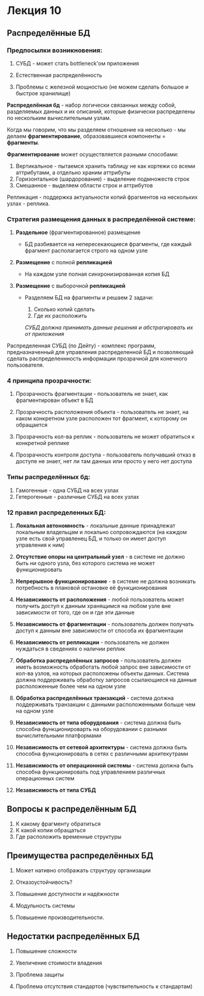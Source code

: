 # Лекция 10

## Распределённые БД

### Предпосылки возникновения:

1) СУБД - может стать bottleneck'ом приложения

2) Естественная распределённость

3) Проблемы с железной мощностью (не можем сделать большое и быстрое хранилище)


**Распределённая бд** - набор логически связанных между собой, разделяемых данных и их описаний, которые физически распределены по нескольким вычислительным узлам.

Когда мы говорим, что мы разделяем отношение на несколько - мы делаем **фрагментирование**, образовавшиеся компоненты = **фрагменты**. 

**Фрагментирование** может осуществляется разными способами:

1) Вертикальное - пытаемся хранить таблицу не как кортежи со всеми аттрибутами, а отдельно храним аттрибуты 
2) Горизонтальное (шардорование) - выделение подмножеств строк
3) Смешанное - выделяем области строк и аттрибутов

Репликация - поддержка актуальности копий фрагментов на нескольких узлах - реплика.

### Стратегия размещения данных в распределённой системе:

1) **Раздельное** (фрагментированное) размещение

    * БД разбивается на непересекающиеся фрагменты, где каждый фрагмент располагается строго на одном узле

2) **Размещение** с полной **репликацией** 

    * На каждом узле полная синхронизированная копия БД

3) **Размещение** с выборочной **репликацией**

    * Разделяем БД на фрагменты и решаем 2 задачи:
        1) Сколько копий сделать
        2) Где их расположить
 
        _СУБД должна принимать данные решения и абстрагировать их от приложения_

Распределенная СУБД (по Дейту) - комплекс программ, предназначенный для управления распределенной БД и позволяющий сделать распределеннность информации прозрачной для конечного пользователя.

### 4 принципа прозрачности: 

1) Прозрачность фрагментации - пользователь не знает, как фрагментирован объект в БД

2) Прозрачность расположения объекта - пользователь не знает, на каком конкретном узле расположен тот фрагмент, к которому он обращается

3) Прозрачность кол-ва реплик - пользователь не может обратиться к конкретной реплике 

4) Прозрачность контроля доступа - пользователь получавший отказ в доступе не знает, нет ли там данных или просто у него нет доступа

### Типы распределённых бд:

1) Гамогенные - одна СУБД на всех узлах
2) Гетерогенные - различные СУБД на всех узлах


### 12 правил распределенных БД:

1. **Локальная автономность** - локальные данные принадлежат локальным владельцам и локально сопровождаются (на каждом узле есть свой управленец БД, и только он имеет доступ управления к ним)

2. **Отсутствие опоры на центральный узел** - в системе не должно быть ни одного узла, без которого система не может функционировать

3. **Непрерывное функционирование** - в системе не должна возникать потребность в плановой остановке её функционирования

4. **Независимость от расположения** - любой пользователь может получить доступ к данным хранящимся на любом узле вне зависимости от того, где он и где эти данные

5. **Независимость от фрагментации** - пользователь должен получать доступ к данным вне зависимости от способа их фрагментации

6. **Независимость от репликации** - пользователь не должен нуждаться в сведениях о наличии реплик

7. **Обработка распределённых запросов** - пользователь должен иметь возможность обработать любой запрос вне зависимости от кол-ва узлов, на которых расположены объекты данных.
Система должна поддерживать обработку запросов ссылающиеся на данные расположенные более чем на одном узле
8. **Обработка распределённых транзакций** - система должна поддерживать транзакции с данными расположенными больше чем на одном узле

9. **Независимость от типа оборудования** - система должна быть способна функционироварть на оборудовании с разными вычислительными платформами

10. **Независимость от сетевой архитектуры** - система должна быть способна функционировать в сетях с различными архитекутрами

11. **Независимость от операционной системы** - система должна быть способна функционировать под управлением различных операционных систем

12. **Независимость от типа СУБД** 


## Вопросы к распределённым БД

1. К какому фрагменту обратиться
2. К какой копии обращаться
3. Где расположить временные структуры



## Преимущества распределённых БД

1. Может нативно отображать структуру организации

2. Отказоустойчивость?

3. Повышение доступности и надёжности

4. Модульность системы

5. Повышение производительности.


## Недостатки распределённых БД

1. Повышение сложности

2. Увеличение стоимости владения

3. Проблема защиты

4. Проблема отсутствия стандартов (чувствительность к стандартам)